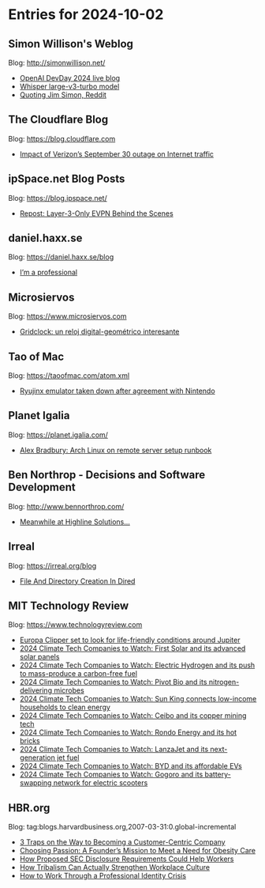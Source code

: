# Entries for 2024-10-02
## Simon Willison's Weblog 
Blog: http://simonwillison.net/ 

- [OpenAI DevDay 2024 live blog](https://simonwillison.net/2024/Oct/1/openai-devday-2024-live-blog/#atom-everything)
- [Whisper large-v3-turbo model](https://simonwillison.net/2024/Oct/1/whisper-large-v3-turbo-model/#atom-everything)
- [Quoting Jim Simon, Reddit](https://simonwillison.net/2024/Oct/1/jim-simon/#atom-everything)
##  The Cloudflare Blog  
Blog: https://blog.cloudflare.com 

- [Impact of Verizon’s September 30 outage on Internet traffic](https://blog.cloudflare.com/impact-of-verizons-september-30-outage-on-internet-traffic)
## ipSpace.net Blog Posts 
Blog: https://blog.ipspace.net/ 

- [Repost: Layer-3-Only EVPN Behind the Scenes](https://blog.ipspace.net/2024/10/repost-evpn-l3vpn-details/?utm_source=atom_feed)
## daniel.haxx.se 
Blog: https://daniel.haxx.se/blog 

- [I’m a professional](https://daniel.haxx.se/blog/2024/10/02/im-a-professional/)
## Microsiervos 
Blog: https://www.microsiervos.com 

- [Gridclock: un reloj digital-geométrico interesante](https://www.microsiervos.com/archivo/ordenadores/gridclock-reloj-digital-geometrico-interesante.html)
## Tao of Mac 
Blog: https://taoofmac.com/atom.xml 

- [Ryujinx emulator taken down after agreement with Nintendo](https://taoofmac.com/space/links/2024/10/01/2100)
## Planet Igalia 
Blog: https://planet.igalia.com/ 

- [Alex Bradbury: Arch Linux on remote server setup runbook](https://muxup.com/arch-linux-on-remote-server-setup-runbook)
## Ben Northrop - Decisions and Software Development 
Blog: http://www.bennorthrop.com/ 

- [Meanwhile at Highline Solutions...](https://www.bennorthrop.com/Essays/2024/highline.php)
## Irreal 
Blog: https://irreal.org/blog 

- [File And Directory Creation In Dired](https://irreal.org/blog/?p=12488)
## MIT Technology Review 
Blog: https://www.technologyreview.com 

- [Europa Clipper set to look for life-friendly conditions around Jupiter](https://www.technologyreview.com/2024/10/02/1104818/europa-clipper-set-to-look-for-life-friendly-conditions-around-jupiter/)
- [2024 Climate Tech Companies to Watch: First Solar and its advanced solar panels](https://www.technologyreview.com/2024/10/01/1104255/2024-climate-tech-companies-first-solar-advanced-solar-panels/)
- [2024 Climate Tech Companies to Watch: Electric Hydrogen and its push to mass-produce a carbon-free fuel](https://www.technologyreview.com/2024/10/01/1104296/2024-climate-tech-companies-electric-hydrogen-carbon-free-fuel/)
- [2024 Climate Tech Companies to Watch: Pivot Bio and its nitrogen-delivering microbes](https://www.technologyreview.com/2024/10/01/1104307/2024-climate-tech-companies-pivot-bio-nitrogen-microbes/)
- [2024 Climate Tech Companies to Watch: Sun King connects low-income households to clean energy](https://www.technologyreview.com/2024/10/01/1104312/2024-climate-tech-companies-sun-king-solar-energy/)
- [2024 Climate Tech Companies to Watch: Ceibo and its copper mining tech](https://www.technologyreview.com/2024/10/01/1104318/2024-climate-tech-companies-ceibo-copper-mining/)
- [2024 Climate Tech Companies to Watch: Rondo Energy and its hot bricks](https://www.technologyreview.com/2024/10/01/1104324/2024-climate-tech-companies-rondo-energy-hot-bricks/)
- [2024 Climate Tech Companies to Watch: LanzaJet and its next-generation jet fuel](https://www.technologyreview.com/2024/10/01/1104331/2024-climate-tech-companies-lanzajet-saf-next-generation-jet-fuel/)
- [2024 Climate Tech Companies to Watch: BYD and its affordable EVs](https://www.technologyreview.com/2024/10/01/1104363/2024-climate-tech-companies-byd-affordable-evs/)
- [2024 Climate Tech Companies to Watch: Gogoro and its battery-swapping network for electric scooters](https://www.technologyreview.com/2024/10/01/1104369/2024-climate-tech-companies-gogoro-battery-swapping-network-electric-scooters/)
## HBR.org 
Blog: tag:blogs.harvardbusiness.org,2007-03-31:0.global-incremental 

- [3 Traps on the Way to Becoming a Customer-Centric Company](https://hbr.org/2024/10/3-traps-on-the-way-to-becoming-a-customer-centric-company)
- [Choosing Passion: A Founder’s Mission  to Meet a Need for Obesity Care](https://hbr.org/podcast/2024/10/choosing-passion-a-founders-mission-to-meet-a-need-for-obesity-care)
- [How Proposed SEC Disclosure Requirements Could Help Workers](https://hbr.org/2024/10/how-proposed-sec-disclosure-requirements-could-help-workers)
- [How Tribalism Can Actually Strengthen Workplace Culture](https://hbr.org/podcast/2024/10/how-tribalism-can-actually-strengthen-workplace-culture)
- [How to Work Through a Professional Identity Crisis](https://hbr.org/2024/10/how-to-work-through-a-professional-identity-crisis)